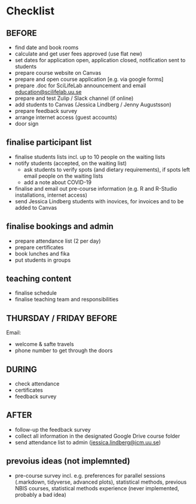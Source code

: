 # Checklist

## BEFORE

- find date and book rooms
- calculate and get user fees approved (use flat new)
- set dates for application open, application closed, notification sent to students
- prepare course website on Canvas
- prepare and open course application [e.g. via google forms]
- prepare .doc for SciLifeLab announcement and email education@scilifelab.uu.se
- prepare and test Zulip / Slack channel (if online)
- add students to Canvas (Jessica Lindberg / Jenny Augustsson)
- prepare feedback survey
- arrange internet access (guest accounts)
- door sign

## finalise participant list

- finalise students lists incl. up to 10 people on the waiting lists
- notify students (accepted, on the waiting list)
  - ask students to verify spots (and dietary requirements), if spots left email people on the waiting lists
  - add a note about COVID-19
- finalise and email out pre-course information (e.g. R and R-Studio installations, internet access)  
- send Jessica Lindberg students with inovices, for invoices and to be added to Canvas

## finalise bookings and admin

- prepare attendance list (2 per day)
- prepare certificates
- book lunches and fika
- put students in groups

## teaching content

- finalise schedule
- finalise teaching team and responsibilities

## THURSDAY / FRIDAY BEFORE

Email:

- welcome & safte travels
- phone number to get through the doors

## DURING

- check attendance
- certificates
- feedback survey

## AFTER

- follow-up the feedback survey
- collect all information in the designated Google Drive course folder
- send attendance list to admin (jessica.lindberg@icm.uu.se)

## prevoius ideas (not implemnted)

- pre-course survey incl. e.g. preferences for parallel sessions (.markdown, tidyverse, advanced plots), statistical methods, previous NBIS courses, statistical methods experience (never implemented, probably a bad idea)
